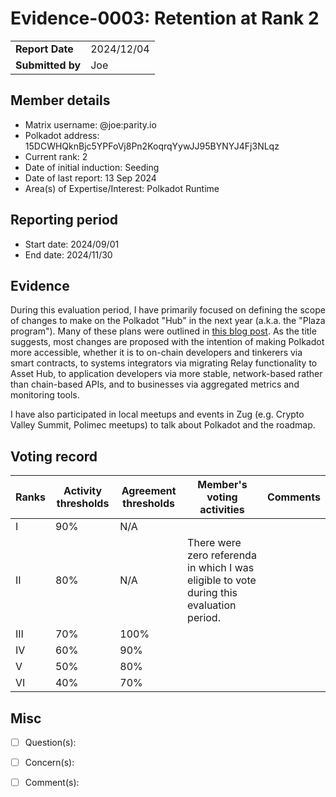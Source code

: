 # Evidence-0003: Retention at Rank 2

|                  |            |
| ---------------- | ---------- |
| **Report Date**  | 2024/12/04 |
| **Submitted by** | Joe        |

## Member details

- Matrix username: @joe:parity.io
- Polkadot address: 15DCWHQknBjc5YPFoVj8Pn2KoqrqYywJJ95BYNYJ4Fj3NLqz
- Current rank: 2
- Date of initial induction: Seeding
- Date of last report: 13 Sep 2024
- Area(s) of Expertise/Interest: Polkadot Runtime

## Reporting period

- Start date: 2024/09/01
- End date: 2024/11/30

## Evidence

During this evaluation period, I have primarily focused on defining the scope of changes to make on
the Polkadot "Hub" in the next year (a.k.a. the "Plaza program"). Many of these plans were outlined
in [this blog post](https://www.parity.io/blog/polkadot-smartcontract-platform). As the title
suggests, most changes are proposed with the intention of making Polkadot more accessible, whether
it is to on-chain developers and tinkerers via smart contracts, to systems integrators via migrating
Relay functionality to Asset Hub, to application developers via more stable, network-based rather
than chain-based APIs, and to businesses via aggregated metrics and monitoring tools.

I have also participated in local meetups and events in Zug (e.g. Crypto Valley Summit, Polimec
meetups) to talk about Polkadot and the roadmap.

## Voting record

|  Ranks | Activity thresholds | Agreement thresholds | Member's voting activities | Comments |
|---|---|---|---|---|
|I  |90%   |N/A   |   |  |
|II |80%   |N/A   | There were zero referenda in which I was eligible to vote during this evaluation period. |  |
|III|70%   |100%  |   |  |
|IV |60%   |90%   |   |  |
|V  |50%   |80%   |   |  |
|VI |40%   |70%   |   |  |

## Misc

- [ ] Question(s):

- [ ] Concern(s):

- [ ] Comment(s):
